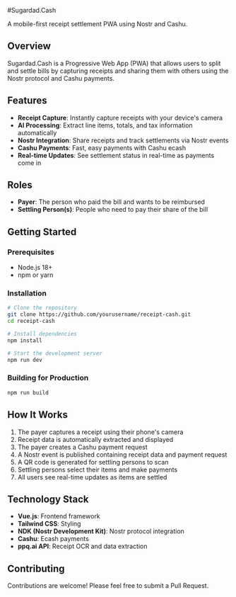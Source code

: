 #Sugardad.Cash

A mobile-first receipt settlement PWA using Nostr and Cashu.

## Overview

Sugardad.Cash is a Progressive Web App (PWA) that allows users to split and settle bills by capturing receipts and sharing them with others using the Nostr protocol and Cashu payments.

## Features

- **Receipt Capture**: Instantly capture receipts with your device's camera
- **AI Processing**: Extract line items, totals, and tax information automatically
- **Nostr Integration**: Share receipts and track settlements via Nostr events
- **Cashu Payments**: Fast, easy payments with Cashu ecash
- **Real-time Updates**: See settlement status in real-time as payments come in

## Roles

- **Payer**: The person who paid the bill and wants to be reimbursed
- **Settling Person(s)**: People who need to pay their share of the bill

## Getting Started

### Prerequisites

- Node.js 18+
- npm or yarn

### Installation

```bash
# Clone the repository
git clone https://github.com/yourusername/receipt-cash.git
cd receipt-cash

# Install dependencies
npm install

# Start the development server
npm run dev
```

### Building for Production

```bash
npm run build
```

## How It Works

1. The payer captures a receipt using their phone's camera
2. Receipt data is automatically extracted and displayed
3. The payer creates a Cashu payment request
4. A Nostr event is published containing receipt data and payment request
5. A QR code is generated for settling persons to scan
6. Settling persons select their items and make payments
7. All users see real-time updates as items are settled

## Technology Stack

- **Vue.js**: Frontend framework
- **Tailwind CSS**: Styling
- **NDK (Nostr Development Kit)**: Nostr protocol integration
- **Cashu**: Ecash payments
- **ppq.ai API**: Receipt OCR and data extraction

## Contributing

Contributions are welcome! Please feel free to submit a Pull Request. 